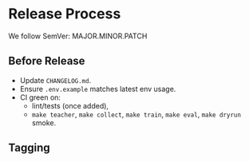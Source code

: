 # Release Process

We follow SemVer: MAJOR.MINOR.PATCH

## Before Release
- Update `CHANGELOG.md`.
- Ensure `.env.example` matches latest env usage.
- CI green on:
  - lint/tests (once added),
  - `make teacher`, `make collect`, `make train`, `make eval`, `make dryrun` smoke.

## Tagging
